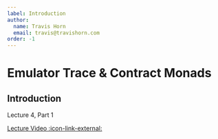 ```yaml
---
label: Introduction
author:
  name: Travis Horn
  email: travis@travishorn.com
order: -1
---
```


# Emulator Trace & Contract Monads

## Introduction

Lecture 4, Part 1

[Lecture Video
:icon-link-external:](https://www.youtube.com/watch?v=gxMW9uXTEj4&list=PLNEK_Ejlx3x230-g-U02issX5BiWAgmSi&index=2)
